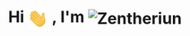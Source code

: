 <h1 align="center">
  Hi 
  <img src="https://github.com/Zentheriun/Zentheriun/blob/main/gif/Hi.gif" alt="Hi" height="35" style="vertical-align: middle; pointer-events: none;" />
  , I'm 
  <img src="https://github.com/Zentheriun/Zentheriun/blob/main/gif/Zentheriun.gif" alt="Zentheriun" height="23" style="vertical-align: middle; pointer-events: none;" />
</h1>
